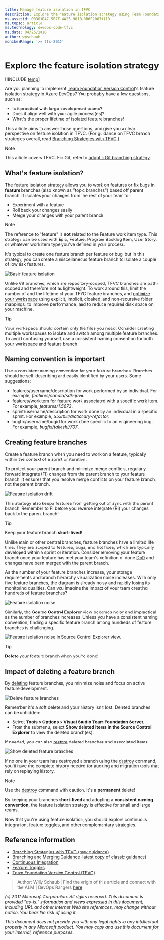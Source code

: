```yaml
---
title: Manage feature isolation in TFVC
description: Explore the feature isolation strategy using Team Foundation Version Control (TFVC)
ms.assetid: 00303E47-5B7F-4A25-901B-0B6F2007911D
ms.topic: article
ms.technology: devops-code-tfvc
ms.date: 04/25/2018
author: wpschaub
monikerRange: '>= tfs-2015'
---
```


# Explore the feature isolation strategy  

[!INCLUDE [temp](../../includes/version-ts-tfs-2015-2016.md)]

Are you planning to implement [Team Foundation Version Control](./what-is-tfvc.md)'s feature isolation strategy in Azure DevOps? You probably have a few questions, such as:

- Is it practical with large development teams?
- Does it align well with your agile process(es)?
- What's the proper lifetime of isolated feature branches? 

This article aims to answer those questions, and give you a clear perspective on feature isolation in TFVC. (For guidance on TFVC branch strategies overall, read [Branching Strategies with TFVC](effective-tfvc-branching-strategies-for-devops.md).) 

> [!NOTE]
> 
> This article covers TFVC. For Git, refer to [adopt a Git branching strategy](../git/git-branching-guidance.md). 


## What's feature isolation?

The feature isolation strategy allows you to work on features or fix bugs in **feature** branches (also known as "topic branches") based off parent branch. It isolates your changes from the rest of your team to:
- Experiment with a feature
- Roll back your changes easily
- Merge your changes with your parent branch

> [!NOTE]
> 
> The reference to "feature" is **not** related to the Feature work item type. This strategy can be used with Epic, Feature, Program Backlog Item, User Story, or whatever work item type you've defined in your process. 

It's typical to create one feature branch per feature or bug, but in this strategy, you can create a miscellaneous feature branch to isolate a couple of low risk features. 

![Basic feature isolation](./media/effective-feature-isolation-on-tfvc/feature-isolation-basic.png)

Unlike Git branches, which are repository-scoped, TFVC branches are path-scoped and therefore not as lightweight. To work around this, limit the number of and the lifetime of your TFVC feature branches, and [optimize your workspace](optimize-your-workspace.md) using explicit, implicit, cloaked, and non-recursive folder mappings, to improve performance, and to reduce required disk space on your machine.

> [!TIP]
> 
> Your workspace should contain only the files you need. Consider creating multiple workspaces to isolate and switch among multiple feature branches. To avoid confusing yourself, use a consistent naming convention for both your workspace and feature branch.


## Naming convention is important

Use a consistent naming convention for your feature branches. Branches should be self-describing and easily identified by your users. Some suggestions:

- features/username/description for work performed by an individual. For example, *features/sandra/sdk-java*.
- features/workitem for feature work associated with a specific work item. For example, *features/115673*.
- sprint/username/description for work done by an individual in a specific sprint. For example, *S53/bill/dictionary-refactor*.
- bugfix/username/bugid for work done specific to an engineering bug. For example, *bugfix/takashi/707*. 


## Creating feature branches

Create a feature branch when you need to work on a feature, typically within the context of a sprint or iteration.

To protect your parent branch and minimize merge conflicts, regularly forward integrate (FI) changes from the parent branch to your feature branch. It ensures that you resolve merge conflicts on your feature branch, not the parent branch.

![Feature isolation drift](./media/effective-feature-isolation-on-tfvc/feature-isolation-basic-drift.png)

This strategy also keeps features from getting out of sync with the parent branch. Remember to FI before you reverse integrate (RI) your changes back to the parent branch!

> [!TIP]
>
> Keep your feature branch **short-lived**! 
> 
> Unlike main or other central branches, feature branches have a limited life time. They are scoped to features, bugs, and hot fixes, which are typically developed within a sprint or iteration. Consider removing your feature branch once your feature has met your team's definition of done [DoD](/archive/blogs/visualstudioalmrangers/?p=2395) and changes have been merged with the parent branch.

As the number of your feature branches increase, your storage requirements and branch hierarchy visualization noise increases. With only five feature branches, the diagram is already noisy and rapidly losing its monitoring qualities. Can you imagine the impact of your team creating hundreds of feature branches?
 
![Feature isolation noise](./media/effective-feature-isolation-on-tfvc/feature-isolation-basic-noise.png)

Similarly, the **Source Control Explorer** view becomes noisy and impractical as the number of branches increases. Unless you have a consistent naming convention, finding a specific feature branch among hundreds of feature branches is challenging.

![Feature isolation noise in Source Control Explorer view.](./media/effective-feature-isolation-on-tfvc/feature-isolation-basic-noise-vside.png)

> [!TIP]
>
> **Delete** your feature branch when you're done!


## Impact of deleting a feature branch

By [deleting](delete-restore-files-folders.md#delete-an-item) feature branches, you minimize noise and focus on active feature development. 

![Delete feature branches](./media/effective-feature-isolation-on-tfvc/feature-isolation-delete-branches.png)

Remember it's a soft delete and your history isn't lost. Deleted branches can be unhidden:

- Select **Tools > Options > Visual Studio Team Foundation Server**.
- From the submenu, select **Show deleted items in the Source Control Explorer** to view the deleted branch(es). 

If needed, you can also [restore](delete-restore-files-folders.md#restore-items-deleted-from-visual-studio) deleted branches and associated items. 

![Show deleted feature branches](./media/effective-feature-isolation-on-tfvc/feature-isolation-delete-branches-show.png)

If no one in your team has destroyed a branch using the [destroy](destroy-command-team-foundation-version-control.md) command, you'll have the complete history needed for auditing and migration tools that rely on replaying history.

> [!NOTE]
>
> Use the [destroy](destroy-command-team-foundation-version-control.md) command with caution. It's a **permanent** delete!

By keeping your branches **short-lived** and adopting a **consistent naming convention**, the feature isolation strategy is effective for small and large teams. 

Now that you're using feature isolation, you should explore continuous integration, feature toggles, and other complementary strategies.

## Reference information
* [Branching Strategies with TFVC (new guidance)](./effective-tfvc-branching-strategies-for-devops.md)
* [Branching and Merging Guidance (latest copy of classic guidance)](https://vsardata.blob.core.windows.net/projects/TFS%20Version%20Control%20Part%201%20-%20Branching%20Strategies.pdf)
* [Continuous Integration](/azure/devops/learn/what-is-continuous-integration)
* [Feature Toggles](/archive/msdn-magazine/2014/may/alm-rangers-software-development-with-feature-toggles)
* [Team Foundation Version Control (TFVC)](./what-is-tfvc.md)

> Author: Willy Schaub | Find the origin of this article and connect with the ALM | DevOps Rangers [here](https://github.com/ALM-Rangers/Guidance/blob/master/README.md)
 
*(c) 2017 Microsoft Corporation. All rights reserved. This document is
provided "as-is." Information and views expressed in this document,
including URL and other Internet Web site references, may change without
notice. You bear the risk of using it.*

*This document does not provide you with any legal rights to any
intellectual property in any Microsoft product. You may copy and use
this document for your internal, reference purposes.*